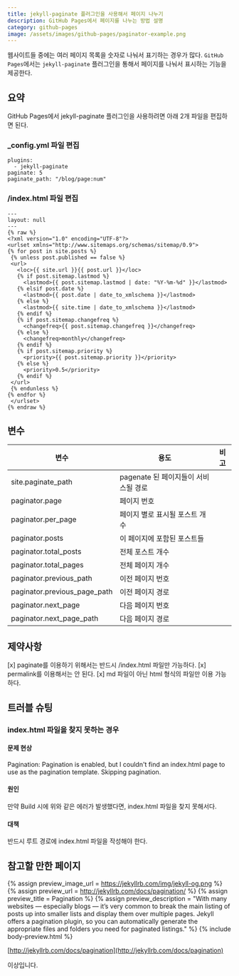 ```yaml
---
title: jekyll-paginate 플러그인을 사용해서 페이지 나누기
description: GitHub Pages에서 페이지를 나누는 방법 설명
category: github-pages
image: /assets/images/github-pages/paginator-example.png
---
```


웹사이트들 중에는 여러 페이지 목록을 숫자로 나눠서 표기하는 경우가 많다. 
`GitHub Pages`에서는 `jekyll-paginate` 플러그인을 통해서 
페이지를 나눠서 표시하는 기능을 제공한다. 


요약
---


GitHub Pages에서 jekyll-paginate 플러그인을 사용하려면 
아래 2개 파일을 편집하면 된다. 


### _config.yml 파일 편집


```
plugins:
  - jekyll-paginate
paginate: 5
paginate_path: "/blog/page:num"
```


### /index.html 파일 편집


```
---
layout: null
---
{% raw %}
<?xml version="1.0" encoding="UTF-8"?>
<urlset xmlns="http://www.sitemaps.org/schemas/sitemap/0.9">
{% for post in site.posts %}
 {% unless post.published == false %}
 <url>
   <loc>{{ site.url }}{{ post.url }}</loc>
   {% if post.sitemap.lastmod %}
     <lastmod>{{ post.sitemap.lastmod | date: "%Y-%m-%d" }}</lastmod>
   {% elsif post.date %}
     <lastmod>{{ post.date | date_to_xmlschema }}</lastmod>
   {% else %}
     <lastmod>{{ site.time | date_to_xmlschema }}</lastmod>
   {% endif %}
   {% if post.sitemap.changefreq %}
     <changefreq>{{ post.sitemap.changefreq }}</changefreq>
   {% else %}
     <changefreq>monthly</changefreq>
   {% endif %}
   {% if post.sitemap.priority %}
     <priority>{{ post.sitemap.priority }}</priority>
   {% else %}
     <priority>0.5</priority>
   {% endif %}
 </url>
 {% endunless %}
{% endfor %}
 </urlset>
{% endraw %}
```


변수
---


|변수|용도|비고|
|---|---|---|
|site.paginate_path|pagenate 된 페이지들이 서비스될 경로|   |
|paginator.page|페이지 번호|   |
|paginator.per_page|페이지 별로 표시될 포스트 개수|   |
|paginator.posts|이 페이지에 포함된 포스트들|   |
|paginator.total_posts|전체 포스트 개수|   |
|paginator.total_pages|전체 페이지 개수|   |
|paginator.previous_path|이전 페이지 번호|   |
|paginator.previous_page_path|이전 페이지 경로|   |
|paginator.next_page|다음 페이지 번호
|paginator.next_page_path|다음 페이지 경로|   |


제약사항
---


[x] paginate를 이용하기 위해서는 반드시 /index.html 파일만 가능하다. 
[x] permalink를 이용해서는 안 된다. 
[x] md 파일이 아닌 html 형식의 파일만 이용 가능하다. 


트러블 슈팅
---


### index.html 파일을 찾지 못하는 경우


#### 문제 현상
Pagination: Pagination is enabled, but I couldn't find an index.html page to use as the pagination template. Skipping pagination.


#### 원인
만약 Build 시에 위와 같은 에러가 발생했다면, 
index.html 파일을 찾지 못해서다. 


#### 대책
반드시 루트 경로에 index.html 파일을 작성해야 한다. 


참고할 만한 페이지
---


{% assign preview_image_url = https://jekyllrb.com/img/jekyll-og.png %}
{% assign preview_url = http://jekyllrb.com/docs/pagination/ %}
{% assign preview_title = Pagination %}
{% assign preview_description = "With many websites — especially blogs — it’s very common to break the main listing of posts up into smaller lists and display them over multiple pages. Jekyll offers a pagination plugin, so you can automatically generate the appropriate files and folders you need for paginated listings." %}
{% include body-preview.html %}

[http://jekyllrb.com/docs/pagination](http://jekyllrb.com/docs/pagination)


이상입니다. 
